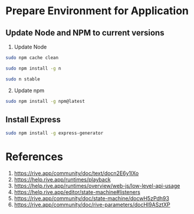 # Prepare Environment for Application
## Update Node and NPM to current versions
1. Update Node
```bash
sudo npm cache clean
```
```bash
sudo npm install -g n
```
```bash
sudo n stable
```
2. Update npm
```bash
sudo npm install -g npm@latest
```

## Install Express
```bash
sudo npm install -g express-generator
```
# References
1. https://rive.app/community/doc/text/docn2E6y1lXo
2. https://help.rive.app/runtimes/playback
3. https://help.rive.app/runtimes/overview/web-js/low-level-api-usage
4. https://help.rive.app/editor/state-machine#listeners
5. https://rive.app/community/doc/state-machine/docwH5zPdh93
6. https://rive.app/community/doc/rive-parameters/docHI9ASztXP




